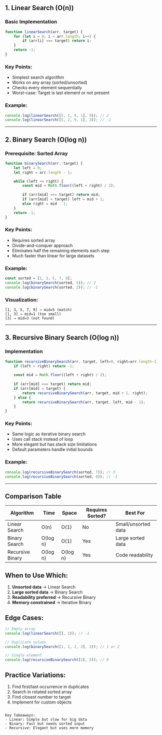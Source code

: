 
## 1. Linear Search (O(n))

### Basic Implementation
```javascript
function linearSearch(arr, target) {
    for (let i = 0; i < arr.length; i++) {
        if (arr[i] === target) return i;
    }
    return -1;
}
```

### Key Points:
- Simplest search algorithm
- Works on any array (sorted/unsorted)
- Checks every element sequentially
- Worst-case: Target is last element or not present

### Example:
```javascript
console.log(linearSearch([5, 2, 9, 1], 9)); // 2
console.log(linearSearch([5, 2, 9, 1], 3)); // -1
```

---

## 2. Binary Search (O(log n))

### Prerequisite: Sorted Array
```javascript
function binarySearch(arr, target) {
    let left = 0;
    let right = arr.length - 1;

    while (left <= right) {
        const mid = Math.floor((left + right) / 2);
        
        if (arr[mid] === target) return mid;
        if (arr[mid] < target) left = mid + 1;
        else right = mid - 1;
    }
    return -1;
}
```

### Key Points:
- Requires sorted array
- Divide-and-conquer approach
- Eliminates half the remaining elements each step
- Much faster than linear for large datasets

### Example:
```javascript
const sorted = [1, 3, 5, 7, 9];
console.log(binarySearch(sorted, 5)); // 2
console.log(binarySearch(sorted, 2)); // -1
```

### Visualization:
```
[1, 3, 5, 7, 9] → mid=5 (match)
[1, 3] → mid=1 (too small)
[3] → mid=3 (not found)
```

---

## 3. Recursive Binary Search (O(log n))

### Implementation
```javascript
function recursiveBinarySearch(arr, target, left=0, right=arr.length-1) {
    if (left > right) return -1;
    
    const mid = Math.floor((left + right) / 2);
    
    if (arr[mid] === target) return mid;
    if (arr[mid] < target) {
        return recursiveBinarySearch(arr, target, mid + 1, right);
    } else {
        return recursiveBinarySearch(arr, target, left, mid - 1);
    }
}
```

### Key Points:
- Same logic as iterative binary search
- Uses call stack instead of loop
- More elegant but has stack size limitations
- Default parameters handle initial bounds

### Example:
```javascript
console.log(recursiveBinarySearch(sorted, 7)); // 3
console.log(recursiveBinarySearch(sorted, 0)); // -1
```

---

## Comparison Table

| Algorithm          | Time     | Space    | Requires Sorted? | Best For          |
|--------------------|----------|----------|------------------|-------------------|
| Linear Search      | O(n)     | O(1)     | No               | Small/unsorted data |
| Binary Search      | O(log n) | O(1)     | Yes              | Large sorted data |
| Recursive Binary   | O(log n) | O(log n) | Yes              | Code readability |

## When to Use Which:
1. **Unsorted data** → Linear Search
2. **Large sorted data** → Binary Search
3. **Readability preferred** → Recursive Binary
4. **Memory constrained** → Iterative Binary

## Edge Cases:
```javascript
// Empty array
console.log(linearSearch([], 1)); // -1

// Duplicate values
console.log(binarySearch([1, 2, 2, 3], 2)); // 1 or 2

// Single element
console.log(recursiveBinarySearch([5], 5)); // 0
```

## Practice Variations:
1. Find first/last occurrence in duplicates
2. Search in rotated sorted array
3. Find closest number to target
4. Implement for custom objects
``` 

Key Takeaways:
- Linear: Simple but slow for big data
- Binary: Fast but needs sorted input
- Recursive: Elegant but uses more memory
